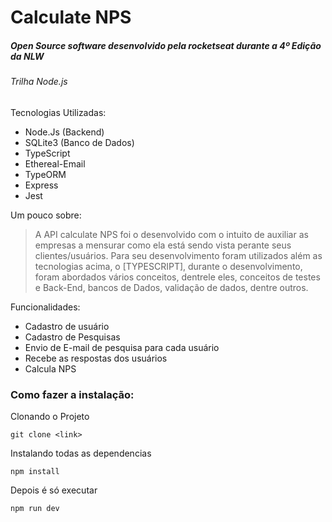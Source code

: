 # Calculate NPS
##### Open Source software desenvolvido pela rocketseat durante a 4º Edição da NLW #####
###### Trilha Node.js
Tecnologias Utilizadas:
  - Node.Js (Backend)
  - SQLite3 (Banco de Dados)
  - TypeScript
  - Ethereal-Email
  - TypeORM
  - Express
  - Jest

Um pouco sobre:
> A API calculate NPS foi o desenvolvido com o intuito de auxiliar as empresas a mensurar como ela está sendo vista perante seus clientes/usuários. Para seu desenvolvimento foram utilizados além as tecnologias acima, o [TYPESCRIPT],  durante o desenvolvimento, foram abordados vários conceitos, dentrele eles, conceitos de testes e Back-End, bancos de Dados, validação de dados, dentre outros.

Funcionalidades:
  - Cadastro de usuário
  - Cadastro de Pesquisas
  - Envio de E-mail de pesquisa para cada usuário
  - Recebe as respostas dos usuários
  - Calcula NPS


### Como fazer a instalação:
 
 Clonando o Projeto
 
 ```
 git clone <link>
 ```
 
 Instalando todas as dependencias
 
 ```
 npm install
 ```
 
 Depois é só executar
 
 ```
 npm run dev
 ```

